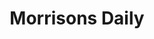 ---
title: "Morrisons Daily"
url: /blackpool/morrisons-daily-preston-old-road-2/
shop: convenience
---